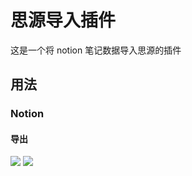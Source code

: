 # 思源导入插件

这是一个将 notion 笔记数据导入思源的插件

## 用法

### Notion

#### 导出

![](docs/img/20240926110219.png)
![](docs/img/20240926113400.png)
